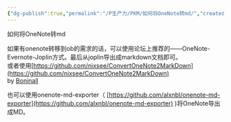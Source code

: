```yaml
---
{"dg-publish":true,"permalink":"/P生产力/PKM/如何将OneNote转md/","created":"2022-03-16T02:24:35.000+08:00","updated":"2024-03-04T02:09:06.723+08:00"}
---
```



如何将OneNote转md

如果有onenote转移到ob的需求的话，可以使用论坛上推荐的——OneNote-Evernote-Joplin方式。最后从joplin导出成markdown文档即可。  
或者使用[https://github.com/nixsee/ConvertOneNote2MarkDown](https://github.com/nixsee/ConvertOneNote2MarkDown)  
by [Boninall](https://publish.obsidian.md/chinesehelp/07+%E4%BF%A1%E6%81%AF%E6%BA%90%E4%B8%8E%E8%B4%A1%E7%8C%AE%E8%80%85/Boninall)

也可以使用onenote-md-exporter（ [https://github.com/alxnbl/onenote-md-exporter](https://github.com/alxnbl/onenote-md-exporter) )将OneNote导出成MD。